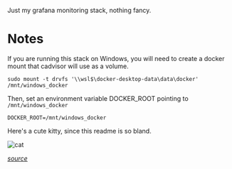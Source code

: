 Just my grafana monitoring stack, nothing fancy. 


# Notes
If you are running this stack on Windows, you will need to create a docker mount that cadvisor will use as a volume.
```
sudo mount -t drvfs '\\wsl$\docker-desktop-data\data\docker' /mnt/windows_docker
```
Then, set an environment variable DOCKER_ROOT pointing to `/mnt/windows_docker`

```env
DOCKER_ROOT=/mnt/windows_docker
```

Here's a cute kitty, since this readme is so bland.

![cat](https://cataas.com/cat)

_[source](https://cataas.com/cat)_
